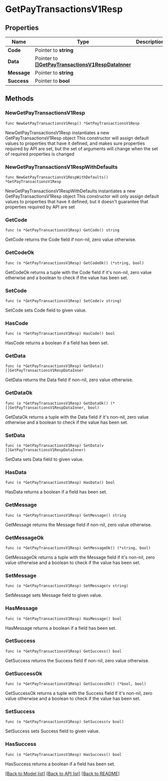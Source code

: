 # GetPayTransactionsV1Resp

## Properties

Name | Type | Description | Notes
------------ | ------------- | ------------- | -------------
**Code** | Pointer to **string** |  | [optional] 
**Data** | Pointer to [**[]GetPayTransactionsV1RespDataInner**](GetPayTransactionsV1RespDataInner.md) |  | [optional] 
**Message** | Pointer to **string** |  | [optional] 
**Success** | Pointer to **bool** |  | [optional] 

## Methods

### NewGetPayTransactionsV1Resp

`func NewGetPayTransactionsV1Resp() *GetPayTransactionsV1Resp`

NewGetPayTransactionsV1Resp instantiates a new GetPayTransactionsV1Resp object
This constructor will assign default values to properties that have it defined,
and makes sure properties required by API are set, but the set of arguments
will change when the set of required properties is changed

### NewGetPayTransactionsV1RespWithDefaults

`func NewGetPayTransactionsV1RespWithDefaults() *GetPayTransactionsV1Resp`

NewGetPayTransactionsV1RespWithDefaults instantiates a new GetPayTransactionsV1Resp object
This constructor will only assign default values to properties that have it defined,
but it doesn't guarantee that properties required by API are set

### GetCode

`func (o *GetPayTransactionsV1Resp) GetCode() string`

GetCode returns the Code field if non-nil, zero value otherwise.

### GetCodeOk

`func (o *GetPayTransactionsV1Resp) GetCodeOk() (*string, bool)`

GetCodeOk returns a tuple with the Code field if it's non-nil, zero value otherwise
and a boolean to check if the value has been set.

### SetCode

`func (o *GetPayTransactionsV1Resp) SetCode(v string)`

SetCode sets Code field to given value.

### HasCode

`func (o *GetPayTransactionsV1Resp) HasCode() bool`

HasCode returns a boolean if a field has been set.

### GetData

`func (o *GetPayTransactionsV1Resp) GetData() []GetPayTransactionsV1RespDataInner`

GetData returns the Data field if non-nil, zero value otherwise.

### GetDataOk

`func (o *GetPayTransactionsV1Resp) GetDataOk() (*[]GetPayTransactionsV1RespDataInner, bool)`

GetDataOk returns a tuple with the Data field if it's non-nil, zero value otherwise
and a boolean to check if the value has been set.

### SetData

`func (o *GetPayTransactionsV1Resp) SetData(v []GetPayTransactionsV1RespDataInner)`

SetData sets Data field to given value.

### HasData

`func (o *GetPayTransactionsV1Resp) HasData() bool`

HasData returns a boolean if a field has been set.

### GetMessage

`func (o *GetPayTransactionsV1Resp) GetMessage() string`

GetMessage returns the Message field if non-nil, zero value otherwise.

### GetMessageOk

`func (o *GetPayTransactionsV1Resp) GetMessageOk() (*string, bool)`

GetMessageOk returns a tuple with the Message field if it's non-nil, zero value otherwise
and a boolean to check if the value has been set.

### SetMessage

`func (o *GetPayTransactionsV1Resp) SetMessage(v string)`

SetMessage sets Message field to given value.

### HasMessage

`func (o *GetPayTransactionsV1Resp) HasMessage() bool`

HasMessage returns a boolean if a field has been set.

### GetSuccess

`func (o *GetPayTransactionsV1Resp) GetSuccess() bool`

GetSuccess returns the Success field if non-nil, zero value otherwise.

### GetSuccessOk

`func (o *GetPayTransactionsV1Resp) GetSuccessOk() (*bool, bool)`

GetSuccessOk returns a tuple with the Success field if it's non-nil, zero value otherwise
and a boolean to check if the value has been set.

### SetSuccess

`func (o *GetPayTransactionsV1Resp) SetSuccess(v bool)`

SetSuccess sets Success field to given value.

### HasSuccess

`func (o *GetPayTransactionsV1Resp) HasSuccess() bool`

HasSuccess returns a boolean if a field has been set.


[[Back to Model list]](../README.md#documentation-for-models) [[Back to API list]](../README.md#documentation-for-api-endpoints) [[Back to README]](../README.md)


